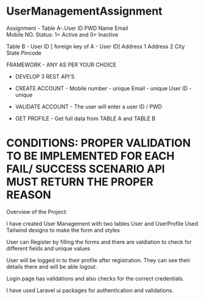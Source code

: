 # UserManagementAssignment

Assignment - Table A-.User ID
                                   PWD
                                   Name 
                                    Email   
                                    Mobile NO.
                                    Status: 1= Active and 0= Inactive 

Table B - User ID [ foreign key of A - User ID]
               Address 1 
               Address 2 
               City 
               State
               Pincode 

FRAMEWORK - ANY AS PER YOUR CHOICE 

* DEVELOP 3 REST API'S 
 
* CREATE ACCOUNT - Mobile number - unique
                                      Email - unique 
                                      User ID - unique 

* VALIDATE ACCOUNT - The user will enter a user ID / PWD

* GET PROFILE - Get full data from TABLE A and TABLE B


CONDITIONS:  PROPER VALIDATION TO BE IMPLEMENTED 
                          FOR EACH FAIL/ SUCCESS SCENARIO API MUST RETURN THE PROPER REASON
=======================================================================================================================
Overview of the Project:

I have created User Management with two tables User and UserProfile
Used Tailwind designs to make the form and styles

User can Register by filling the forms and there are valdiation to check for different fields and unique values

User will be logged in to their profile after registration. They can see their details there and will be able logout.

Login page has validations and also checks for the correct credentials.

I have used Laravel ui packages for authentication and validations.

